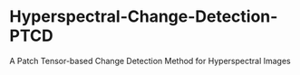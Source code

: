 # Hyperspectral-Change-Detection-PTCD
A Patch Tensor-based Change Detection Method for Hyperspectral Images
